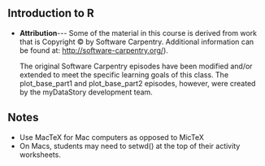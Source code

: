 ## Introduction to R

* **Attribution**--- Some of the material in this course is derived 
  from work that is Copyright © by Software Carpentry.  Additional 
  information can be found at: http://software-carpentry.org/).
  
  The original Software Carpentry episodes have been modified and/or
  extended to meet the specific learning goals of this class.  The 
  plot_base_part1 and plot_base_part2 episodes, however, were created
  by the myDataStory development team.

## Notes
- Use MacTeX for Mac computers as opposed to MicTeX
- On Macs, students may need to setwd() at the top of their activity worksheets.
